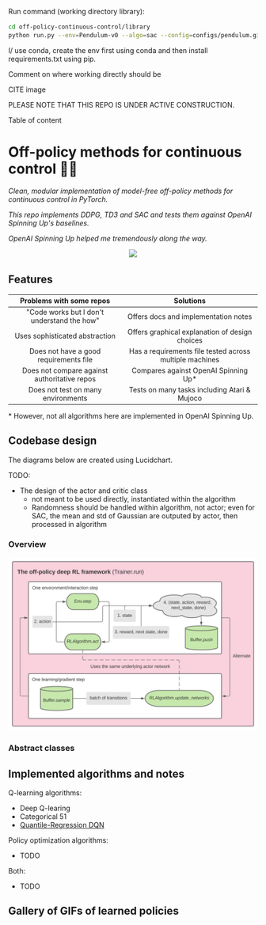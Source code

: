 Run command (working directory library):

```bash
cd off-policy-continuous-control/library
python run.py --env=Pendulum-v0 --algo=sac --config=configs/pendulum.gin --run_id=1
```

I/ use conda, create the env first using conda and then install requirements.txt using pip.

Comment on where working directly should be

CITE image

PLEASE NOTE THAT THIS REPO IS UNDER ACTIVE CONSTRUCTION.

Table of content

# Off-policy methods for continuous control 🧚‍♂️ 

*Clean, modular implementation of model-free off-policy methods for continuous control in PyTorch.*

*This repo implements DDPG, TD3 and SAC and tests them against OpenAI Spinning Up's baselines.*

*OpenAI Spinning Up helped me tremendously along the way.*

<p align="center">
  <img src="https://spinningup.openai.com/en/latest/_images/rl_algorithms_9_15.svg" width=600>
</p>

## Features

|              Problems with some repos              |                 Solutions                |
|:--------------------------------------------------:|:--------------------------------------------:|
| "Code works but I don't understand the how"        | Offers docs and implementation notes                 | 
| Uses sophisticated abstraction                     | Offers graphical explanation of design choices |
| Does not have a good requirements file             | Has a requirements file tested across multiple machines |
|    Does not compare against authoritative repos    |       Compares against OpenAI Spinning Up*       |
|         Does not test on many environments         |   Tests on many tasks including Atari & Mujoco |

\* However, not all algorithms here are implemented in OpenAI Spinning Up.

## Codebase design

The diagrams below are created using Lucidchart.

TODO:
- The design of the actor and critic class
  - not meant to be used directly, instantiated within the algorithm
  - Randomness should be handled within algorithm, not actor; even for SAC, the mean and std of Gaussian are outputed by actor, then processed in algorithm

### Overview

<p align="center">
  <img src="diagrams/design.svg" width=600>
</p>

### Abstract classes

## Implemented algorithms and notes

Q-learning algorithms:
- Deep Q-learing
- Categorical 51
- <a target="_blank" href="https://nbviewer.jupyter.org/github/zhihanyang2022/CleanRL/blob/main/notes/qrdqn.pdf" type="application/pdf">Quantile-Regression DQN</a>

Policy optimization algorithms:
- TODO

Both:
- TODO

## Gallery of GIFs of learned policies
